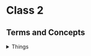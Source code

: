 # Class 2
## Terms and Concepts



<details markdown="block"><summary>Things</summary>


### 2. What does SQL stand for?

Answer

### 3. 2.  What is a relational database?

Answer

### 4. 3.  What type of structure does a relational database work with?

Answer

### 5. 4.  What is a ‘schema’?

Answer

### 6. 5.  What is a NoSQL database?

Answer

### 7. 6.  How does it work?

Answer

### 8. 7.  What is inside of a MongoDB database?

Answer

### 9. 8.  Which is more flexible - SQL or MongoDB? and why.

Answer

### 10. 9.  What is the disadvantage of a NoSQL database?

Answer

### 11. 10. What kind of data is a good fit for an SQL database?

Answer

### 12. 	Give a real world example.

Answer

### 13. 	What kind of data is a good fit a NoSQL database?

Answer

### 14. 	Give a real world example.

Answer

### 15. 	Which type of database is best for hierarchical data storage?

Answer

### 16. 	Which type of database is best for scalability?

Answer
</details>


